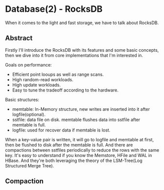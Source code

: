 
# Database(2) - RocksDB

When it comes to the light and fast storage, we have to talk about RocksDB.


## Abstract

Firstly I'll introduce the RocksDB with its features and some basic concepts, then we dive into it from core implementations that I'm interested in.

Goals on performance:

* Efficient point looups as well as range scans.
* High random-read workloads.
* High update workloads.
* Easy to tune the tradeoff according to the hardware.

Basic structures:

* memtable: In-Memory structure, new writes are inserted into it after logfile(optional).
* sstfile: data file on disk. memtable flushes data into sstfile after memtable is full.
* logfile: used for recover data if memtable is lost.

When a key-value pair is written, it will go to logfile and memtable at first, then be flushed to disk after the memtable is full. And there are compactions between sstfiles periodically to reduce the rows with the same key. It's easy to understand if you know the Memstore, HFile and WAL in HBase. And they're both leveraging the theory of the LSM-Tree(Log Structured Merge Tree).

## Compaction



